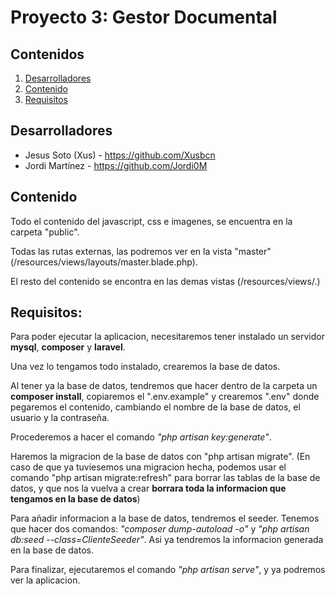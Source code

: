# Proyecto 3: Gestor Documental

## Contenidos
1. [Desarrolladores](#desarrolladores)
2. [Contenido](#contenido)
3. [Requisitos](#requisitos)

## Desarrolladores <a name="desarrolladores"></a>
- Jesus Soto (Xus) - https://github.com/Xusbcn
- Jordi Martínez - https://github.com/Jordi0M

## Contenido
Todo el contenido del javascript, css e imagenes, se encuentra en la carpeta "public".

Todas las rutas externas, las podremos ver en la vista "master" (/resources/views/layouts/master.blade.php).

El resto del contenido se encontra en las demas vistas (/resources/views/.)

## Requisitos: <a name="requisitos"></a>
Para poder ejecutar la aplicacion, necesitaremos tener instalado un servidor **mysql**, **composer** y **laravel**.

Una vez lo tengamos todo instalado, crearemos la base de datos.

Al tener ya la base de datos, tendremos que hacer dentro de la carpeta un **composer install**, copiaremos el ".env.example" y crearemos ".env" donde pegaremos el contenido, cambiando el nombre de la base de datos, el usuario y la contraseña.

Procederemos a hacer el comando *"php artisan key:generate"*.

Haremos la migracion de la base de datos con "php artisan migrate".
(En caso de que ya tuviesemos una migracion hecha, podemos usar el comando "php artisan migrate:refresh" para borrar las tablas de la base de datos, y que nos la vuelva a crear **borrara toda la informacion que tengamos en la base de datos**)

Para añadir informacion a la base de datos, tendremos el seeder. Tenemos que hacer dos comandos:
*"composer dump-autoload -o"* y *"php artisan db:seed --class=ClienteSeeder"*.
Asi ya tendremos la informacion generada en la base de datos.

Para finalizar, ejecutaremos el comando *"php artisan serve"*, y ya podremos ver la aplicacion.
